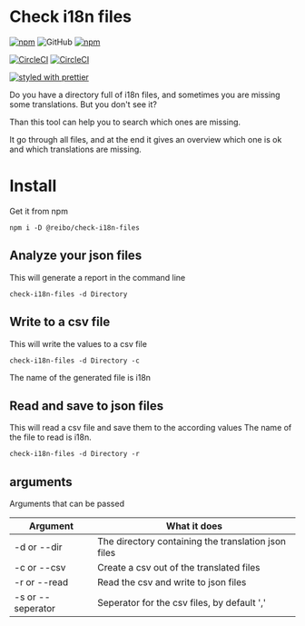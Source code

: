 # Check i18n files
[![npm](https://img.shields.io/npm/v/%40reibo%2Fcheck-i18n-files.svg?style=flat-square)](https://www.npmjs.com/package/%40reibo%2Fcheck-i18n-files)
![GitHub](https://img.shields.io/github/license/mashape/apistatus.svg)
[![npm](https://img.shields.io/npm/dt/%40reibo%2Fcheck-i18n-files.svg?style=flat-square)](https://www.npmjs.com/package/%40reibo%2Fcheck-i18n-files)


[![CircleCI](https://img.shields.io/circleci/project/github/reibo/check-i18n-files.svg)](https://circleci.com/gh/reibo/check-i18n-files)
[![CircleCI](https://img.shields.io/codecov/c/github/reibo/check-i18n-files.svg)](https://codecov.io/gh/reibo/check-i18n-files)


[![styled with prettier](https://img.shields.io/badge/styled_with-prettier-ff69b4.svg?style=flat-square)](https://github.com/prettier/prettier)

Do you have a directory full of i18n files, and sometimes you are missing some translations.
But you don't see it?

Than this tool can help you to search which ones are missing.

It go through all files, and at the end it gives an overview which one is ok and which translations are missing.

# Install
Get it from npm 
```
npm i -D @reibo/check-i18n-files
```
## Analyze your json files
This will generate a report in the command line
```
check-i18n-files -d Directory 
```
## Write to a csv file

This will write the values to a csv file
```
check-i18n-files -d Directory -c
```
The name of the generated file is i18n

## Read and save to json files
This will read a csv file and save them to the according values
The name of the file to read is i18n.
```
check-i18n-files -d Directory -r
```

## arguments
Arguments that can be passed
 
| Argument           | What it does                                       |
| ------------------ |----------------------------------------------------|
|-d or --dir         | The directory containing the translation json files|
|-c or --csv         | Create a csv out of the translated files           |
|-r or --read        | Read the csv and write to json files               |
|-s or --seperator   | Seperator for the csv files, by default ','        |